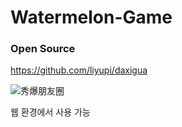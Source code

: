# Watermelon-Game

### Open Source

https://github.com/liyupi/daxigua

![秀爆朋友圈](./assets/dadaxigua.png)

웹 환경에서 사용 가능
